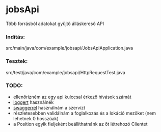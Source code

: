 # jobsApi
Több forrásból adatokat gyűjtő álláskereső API

### Indítás:
src/main/java/com/example/jobsapi/JobsApiApplication.java

### Tesztek:
src/test/java/com/example/jobsapi/HttpRequestTest.java

### TODO:
* ellenőrizném az egy api kulccsal érkező hívások számát
* [loggert](https://www.baeldung.com/spring-boot-logging) használnék 
* [swaggerrel](https://www.baeldung.com/swagger-2-documentation-for-spring-rest-api) használnám a szervízt 
* részletesebben validálnám a foglalkozás és a lokáció mezőket (nem lehetnek 0 hosszúak)
* a Position egyik fieljeként beállíthatnánk az őt létrehozó Clientet
